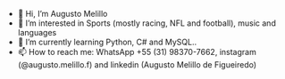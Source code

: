 - 👋 Hi, I’m Augusto Melillo
- 👀 I’m interested in Sports (mostly racing, NFL and football), music and languages
- 🌱 I’m currently learning Python, C# and MySQL..
- 📫 How to reach me: WhatsApp +55 (31) 98370-7662, instagram (@augusto.melillo.f) and linkedin (Augusto Melillo de Figueiredo)

